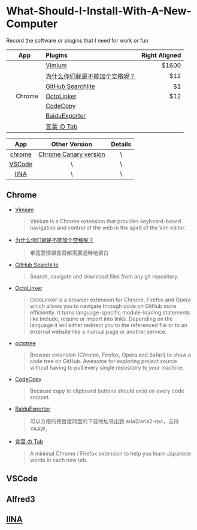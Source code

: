 # What-Should-I-Install-With-A-New-Computer
Record the software or plugins that I need for work or fun

| App | Plugins  | Right Aligned |
| :------------: |:---------------| -----:|
|             | [Vimium](https://github.com/philc/vimium#release-notes) | $1600 |
|             | [为什么你们就是不能加个空格呢？](https://github.com/vinta/pangu.js?utm_source=next.36kr.com)       |   $12 |
|             | [GitHub Searchlite](https://chrome.google.com/webstore/detail/github-searchlite/lohekcihaibnhdhlbohicihejbfchikj)       |    $1 |
|     Chrome  | [OctoLinker](https://octolinker.github.io/)      |   $12 |
|             |  [CodeCopy](https://github.com/zenorocha/codecopy)||
|             | [BaiduExporter](https://github.com/acgotaku/BaiduExporter) ||
|             | [言葉 の Tab](https://github.com/keiww/the-tab-of-words)||

| App  | Other Version | Details |
| :------------: |:---------------:| :-----:|
| [chrome](https://www.google.cn/chrome/index.html)  | [Chrome Canary version](https://www.google.com/chrome/browser/canary.html) | \ |
| [VSCode](https://code.visualstudio.com/)      | \        |   \ |
| [IINA](https://github.com/lhc70000/iina)       |    \ | \ |
## Chrome

- [Vimium](https://github.com/philc/vimium#release-notes)

  > Vimium is a Chrome extension that provides keyboard-based navigation and control of the web in the spirit of the Vim editor.
  
- [为什么你们就是不能加个空格呢？](https://github.com/vinta/pangu.js?utm_source=next.36kr.com)

  > 畢竟愛情跟書寫都需要適時地留白
  
- [GitHub Searchlite](https://chrome.google.com/webstore/detail/github-searchlite/lohekcihaibnhdhlbohicihejbfchikj)

  > Search, navigate and download files from any git repository.
  
- [OctoLinker](https://octolinker.github.io/)

  > OctoLinker is a browser extension for Chrome, Firefox and Opera which allows you to navigate through code on GitHub more efficiently.
  > It turns language-specific module-loading statements like include, require or import into links. Depending on the language it will either redirect you to the referenced file or to an external website like a manual page or another service.
  
- [octotree](https://github.com/buunguyen/octotree)
  
  > Browser extension (Chrome, Firefox, Opera and Safari) to show a code tree on GitHub. Awesome for exploring project source without having to pull every single repository to your machine.
  
- [CodeCopy](https://github.com/zenorocha/codecopy)

  > Because copy to clipboard buttons should exist on every code snippet.
  
- [BaiduExporter](https://github.com/acgotaku/BaiduExporter)

  > 可以方便的把百度网盘的下载地址导出到 aria2/aria2-rpc，支持 YAAW。
  
- [言葉 の Tab](https://github.com/keiww/the-tab-of-words)

  > A minimal Chrome / Firefox extension to help you learn Japanese words in each new tab.
  
## VSCode
  
## Alfred3
  
## [IINA](https://github.com/lhc70000/iina)
